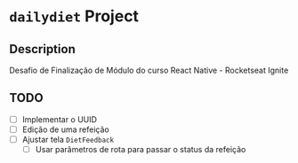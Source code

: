 # `dailydiet` Project

## Description

Desafio de Finalização de Módulo do curso React Native - Rocketseat Ignite


## TODO
- [ ] Implementar o UUID
- [ ] Edição de uma refeição
- [ ] Ajustar tela `DietFeedback`
  - [ ] Usar parâmetros de rota para passar o status da refeição